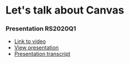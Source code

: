 # Let's talk about Canvas

### Presentation RS2020Q1

 - [Link to video](https://www.youtube.com/)
 - [View presentation](www.youtube.com)
 - [Presentation transcript](www.youtube.com)
